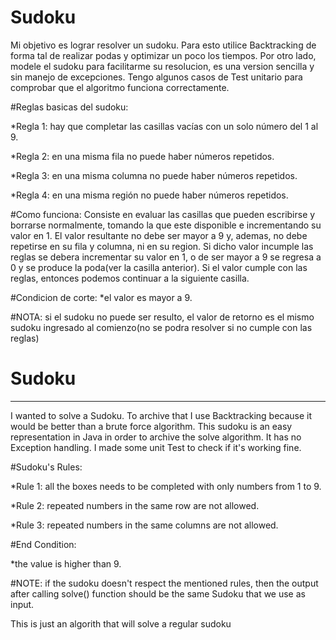 # Sudoku
Mi objetivo es lograr resolver un sudoku. Para esto utilice Backtracking de forma tal de realizar podas y optimizar un poco los tiempos. 
Por otro lado, modele el sudoku para facilitarme su resolucion, es una version sencilla y sin manejo de excepciones.
Tengo algunos casos de Test unitario para comprobar que el algoritmo funciona correctamente.

#Reglas basicas del sudoku:

*Regla 1: hay que completar las casillas vacías con un solo número del 1 al 9.

*Regla 2: en una misma fila no puede haber números repetidos.

*Regla 3: en una misma columna no puede haber números repetidos.

*Regla 4: en una misma región no puede haber números repetidos.


#Como funciona:
Consiste en evaluar las casillas que pueden escribirse y borrarse normalmente, tomando la que este disponible e incrementando su valor en 1. El valor resultante no debe ser mayor a 9 y, ademas, no debe repetirse en su fila y columna, ni en su region. Si dicho valor incumple las reglas se debera incrementar su valor en 1, o de ser mayor a 9 se regresa a 0 y se produce la poda(ver la casilla anterior). Si el valor cumple con las reglas, entonces podemos continuar a la siguiente casilla.

#Condicion de corte:
*el valor es mayor a 9.

#NOTA: si el sudoku no puede ser resulto, el valor de retorno es el mismo sudoku ingresado al comienzo(no se podra resolver si no cumple con las reglas)

# Sudoku
<hr>
I wanted to solve a Sudoku. To archive that I use Backtracking because it would be better than a brute force algorithm.
This sudoku is an easy representation in Java in order to archive the solve algorithm. It has no Exception handling.
I made some unit Test to check if it's working fine.

#Sudoku's Rules:

*Rule 1: all the boxes needs to be completed with only numbers from 1 to 9.

*Rule 2: repeated numbers in the same row are not allowed.

*Rule 3: repeated numbers in the same columns are not allowed.


#End Condition:

*the value is higher than 9.

#NOTE: if the sudoku doesn't respect the mentioned rules, then the output after calling solve() function should be the same Sudoku that we use as input.





This is just an algorith that will solve a regular sudoku
